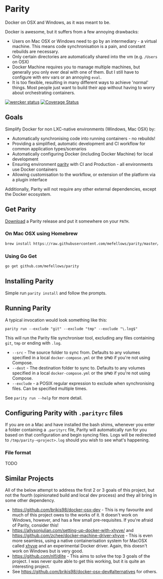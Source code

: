 # Parity

Docker on OSX and Windows, as it was meant to be.

Docker is awesome, but it suffers from a few annoying drawbacks:

* Users on Mac OSX or Windows need to go by an intermediary - a virtual machine. This means code synchronisation is a pain, and constant rebuilds are necessary.
* Only certain directories are automatically shared into the vm (e.g. `/Users` on OSX)
* Docker Machine requires you to manage multiple machines, but generally you only ever deal with one of them. But I still have to configure with env vars or an annoying `eval`.
* It is too flexible, resulting in many different ways to achieve 'normal' things. Most people just want to build their app without having to worry about orchestrating containers.

[![wercker status](https://app.wercker.com/status/be9372da6e34efdf671fb7ebdea591ec/s "wercker status")](https://app.wercker.com/project/bykey/be9372da6e34efdf671fb7ebdea591ec)
[![Coverage Status](https://coveralls.io/repos/github/mefellows/parity/badge.svg?branch=master)](https://coveralls.io/github/mefellows/parity?branch=master)

## Goals

Simplify Docker for non LXC-native environments (Windows, Mac OSX) by:

* Automatically synchronising code into running containers - no rebuilds!
* Providing a simplified, automatic development and CI workflow for common application types/scenarios
* Automatically configuring Docker (including Docker Machine) for local development
* Ensuring environment [parity](http://12factor.net/dev-prod-parity) with CI and Production - all environments use Docker containers
* Allowing customisation to the workflow, or extension of the platform via a plugin interface

Additionally, Parity will not require any other external dependencies, except the Docker ecosystem.

## Get Parity

[Download](releases) a Parity release and put it somewhere on your `PATH`.

### On Mac OSX using Homebrew

```bash
brew install https://raw.githubusercontent.com/mefellows/parity/master/scripts/parity.rb
```

### Using Go Get

```bash
go get github.com/mefellows/parity
```

## Installing Parity

Simple run `parity install` and follow the prompts.

## Running Parity

A typical invocation would look something like this:

```
parity run --exclude "git" --exclude "tmp" --exclude "\.log$"
```

This will run the Parity file synchroniser tool, excluding any files containing `git`, `tmp` or ending with `.log`.

* `--src` - The source folder to sync from. Defaults to any volumes specified in a local `docker-compose.yml` or the `$PWD` if you're not using Compose.
* `--dest` - The destination folder to sync to. Defaults to any volumes specified in a local `docker-compose.yml` or the `$PWD` if you're not using Compose.
* `--exclude` - a POSIX regular expression to exclude when synchronising files. Can be specified multiple times.

See `parity run --help` for more detail.

## Configuring Parity with `.parityrc` files

If you are on a Mac and have installed the bash shims, whenever you enter a folder containing a `.parityrc` file, Parity will automatically run for you based on that configuration and begin syncing files.
Logs will be redirected to `/tmp/parity-<project>.log` should you wish to see what's happening.

### File format

TODO

## Similar Projects

All of the below attempt to address the first 2 or 3 goals of this project, but not the fourth (opinionated build and local dev process) and they all bring in some other dependency.

* https://github.com/brikis98/docker-osx-dev - This is my favourite and much of this project owes to the works of it. It doesn't work on Windows, however, and has a few small pre-requisites. If you're afraid of Parity, consider this!
* https://allysonjulian.com/setting-up-docker-with-xhyve/ and https://github.com/zchee/docker-machine-driver-xhyve - This is even more seamless, using a native containerisation system for MacOSX called [xhyve](https://github.com/mist64/xhyve) and an experimental Docker driver. Again, this doesn't work on Windows but is very good.
* https://github.com/nlf/dlite - This aims to solve the top 3 goals of the project. I was never quite able to get this working, but it is quite an interesting project.
* See https://github.com/brikis98/docker-osx-dev#alternatives for others.
